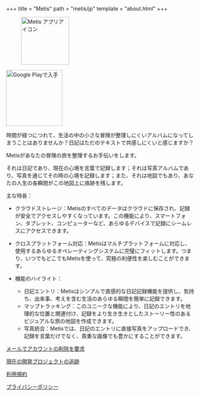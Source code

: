 +++
title = "Metis"
path = "metis/jp"
template = "about.html"
+++

<figure>
<img src="/metis.png" width="128" alt="Metis アプリアイコン"/>
</figure>

<a href='https://play.google.com/store/apps/details?id=com.larryhsiao.metis_app&pcampaignid=pcampaignidMKT-Other-global-all-co-prtnr-py-PartBadge-Mar2515-1'><img alt='Google Playで入手' width="150" src='https://play.google.com/intl/en_us/badges/static/images/badges/en_badge_web_generic.png'/></a>

時間が経つにつれて、生活の中の小さな冒険が整理しにくいアルバムになってしまうことはありませんか？日記はただのテキストで共感しにくいと感じますか？

Metisがあなたの冒険の旅を整理するお手伝いをします。

それは日記であり、現在の心境を言葉で記録します；それは写真アルバムであり、写真を通じてその時の心境を記録します；また、それは地図でもあり、あなたの人生の各瞬間がこの地図上に痕跡を残します。

主な特長：

- クラウドストレージ：Metisのすべてのデータはクラウドに保存され、記録が安全でアクセスしやすくなっています。この機能により、スマートフォン、タブレット、コンピューターなど、あらゆるデバイスで記録にシームレスにアクセスできます。

- クロスプラットフォーム対応：Metisはマルチプラットフォームに対応し、使用するあらゆるオペレーティングシステムに完璧にフィットします。つまり、いつでもどこでもMetisを使って、究極の利便性を楽しむことができます。

- 機能のハイライト：
    - 日記エントリ：Metisはシンプルで直感的な日記記録機能を提供し、気持ち、出来事、考えを含む生活のあらゆる瞬間を簡単に記録できます。
    - マップトラッキング：このユニークな機能により、日記のエントリを地理的な位置と関連付け、記録をより生き生きとしたストーリー性のあるビジュアルな旅の地図を作成できます。
    - 写真統合：Metisでは、日記のエントリに直接写真をアップロードでき、記録を言葉だけでなく、貴重な画像でも豊かにすることができます。


[メールでアカウントの削除を要求](mailto:larryhsiao@larryhsiao.com)

[現在の開発プロジェクトの追跡](https://larryhsiao.com:9081/issues/METIS?q=%23Unresolved)

[利用規約](https://larryhsiao.com/metis/terms_of_service)

[プライバシーポリシー](https://larryhsiao.com/metis/privacy_policy)


